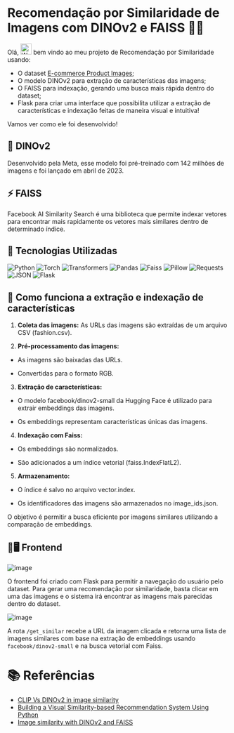 # Recomendação por Similaridade de Imagens com DINOv2 e FAISS 🔗🎯
Olá, <img src="https://raw.githubusercontent.com/Tarikul-Islam-Anik/Animated-Fluent-Emojis/master/Emojis/Hand%20gestures/Waving%20Hand.png" alt="Waving Hand" width="25" height="25" />
bem vindo ao meu projeto de Recomendação por Similaridade usando: 
- O dataset [E-commerce Product Images](https://www.kaggle.com/datasets/vikashrajluhaniwal/fashion-images);
- O modelo DINOv2 para extração de características das imagens;
- O FAISS para indexação, gerando uma busca mais rápida dentro do dataset;
- Flask para criar uma interface que possibilita utilizar a extração de características e indexação feitas de maneira visual e intuitiva!
  
Vamos ver como ele foi desenvolvido!

## 🦖 DINOv2
Desenvolvido pela Meta, esse modelo foi pré-treinado com 142 milhões de imagens e foi lançado em abril de 2023.

## ⚡ FAISS
Facebook AI Similarity Search é uma biblioteca que permite indexar vetores para encontrar mais rapidamente os vetores mais similares dentro de determinado índice.

## 🚀 Tecnologias Utilizadas

![Python](https://img.shields.io/badge/Python-3.8%2B-blue)
![Torch](https://img.shields.io/badge/Torch-1.7.1%2B-red)
![Transformers](https://img.shields.io/badge/Transformers-4.3.0%2B-lightgrey)
![Pandas](https://img.shields.io/badge/Pandas-1.2.0%2B-yellowgreen)
![Faiss](https://img.shields.io/badge/Faiss-1.6.3%2B-brightgreen)
![Pillow](https://img.shields.io/badge/Pillow-8.1.0%2B-orange)
![Requests](https://img.shields.io/badge/Requests-2.25.1%2B-yellow)
![JSON](https://img.shields.io/badge/JSON-1.0-brightblue)
![Flask](https://img.shields.io/badge/Flask-Microframework-black?style=for-the-badge&logo=flask)


## 📌 Como funciona a extração e indexação de características

1. **Coleta das imagens:** As URLs das imagens são extraídas de um arquivo CSV (fashion.csv).

2. **Pré-processamento das imagens:**

- As imagens são baixadas das URLs.

- Convertidas para o formato RGB.

3. **Extração de características:**

- O modelo facebook/dinov2-small da Hugging Face é utilizado para extrair embeddings das imagens.

- Os embeddings representam características únicas das imagens.

4. **Indexação com Faiss:**

- Os embeddings são normalizados.

- São adicionados a um índice vetorial (faiss.IndexFlatL2).

5. **Armazenamento:**

- O índice é salvo no arquivo vector.index.

- Os identificadores das imagens são armazenados no image_ids.json.

O objetivo é permitir a busca eficiente por imagens similares utilizando a comparação de embeddings.

## 🎨🖥️ Frontend
![image](https://github.com/user-attachments/assets/b3852eef-8198-40d0-8836-784c187d8b5f)

O frontend foi criado com Flask para permitir a navegação do usuário pelo dataset. Para gerar uma recomendação por similaridade, basta clicar em uma das imagens e o sistema irá encontrar as imagens mais parecidas dentro do dataset.

![image](https://github.com/user-attachments/assets/7eb2684e-8872-4dbd-a78a-9a8e6d854e1e)

A rota `/get_similar` recebe a URL da imagem clicada e retorna uma lista de imagens similares com base na extração de embeddings usando `facebook/dinov2-small` e na busca vetorial com Faiss.


# 📚 Referências
- [CLIP Vs DINOv2 in image similarity](https://medium.com/aimonks/clip-vs-dinov2-in-image-similarity-6fa5aa7ed8c6)
- [Building a Visual Similarity-based Recommendation System Using Python](https://medium.com/geekculture/building-a-visual-similarity-based-recommendation-system-using-python-872a5bea568e)
- [Image similarity with DINOv2 and FAISS](https://medium.com/aimonks/image-similarity-with-dinov2-and-faiss-741744bc5804)
